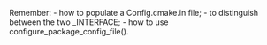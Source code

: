 Remember:
    - how to populate a Config.cmake.in file;
    - to distinguish between the two _INTERFACE;
    - how to use configure_package_config_file().